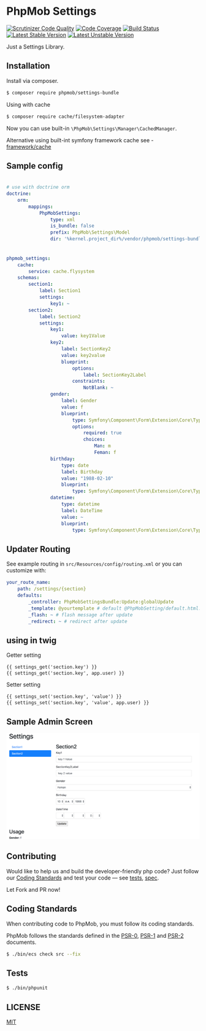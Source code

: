 # PhpMob Settings
[![Scrutinizer Code Quality](https://scrutinizer-ci.com/g/phpmob/settings/badges/quality-score.png?b=master)](https://scrutinizer-ci.com/g/phpmob/settings/?branch=master)
[![Code Coverage](https://scrutinizer-ci.com/g/phpmob/settings/badges/coverage.png?b=master)](https://scrutinizer-ci.com/g/phpmob/settings/?branch=master)
[![Build Status](https://travis-ci.org/phpmob/settings.svg?branch=master)](https://travis-ci.org/phpmob/settings)
[![Latest Stable Version](https://poser.pugx.org/phpmob/settings/version)](https://packagist.org/packages/phpmob/settings)
[![Latest Unstable Version](https://poser.pugx.org/phpmob/settings/v/unstable)](//packagist.org/packages/phpmob/settings)

Just a Settings Library.

## Installation
Install via composer.

```bash
$ composer require phpmob/settings-bundle
```

Using with cache

```bash
$ composer require cache/filesystem-adapter
```

Now you can use built-in `\PhpMob\Settings\Manager\CachedManager`.

Alternative using built-int symfony framework cache see - [framework/cache](https://symfony.com/doc/current/reference/configuration/framework.html#reference-cache)

## Sample config

```yaml

# use with doctrine orm
doctrine:
    orm:
        mappings:
            PhpMobSettings:
                type: xml
                is_bundle: false
                prefix: PhpMob\Settings\Model
                dir: '%kernel.project_dir%/vendor/phpmob/settings-bundle/src/Resources/config/doctrine/model'


phpmob_settings:
    cache:
        service: cache.flysystem
    schemas:
        section1:
            label: Section1
            settings:
                key1: ~
        section2:
            label: Section2
            settings:
                key1:
                    value: key1Value
                key2:
                    label: SectionKey2
                    value: key2value
                    blueprint:
                        options:
                            label: SectionKey2Label
                        constraints:
                            NotBlank: ~
                gender:
                    label: Gender
                    value: f
                    blueprint:
                        type: Symfony\Component\Form\Extension\Core\Type\ChoiceType
                        options:
                            required: true
                            choices:
                                Man: m
                                Feman: f
                birthday:
                    type: date
                    label: Birthday
                    value: "1988-02-10"
                    blueprint:
                        type: Symfony\Component\Form\Extension\Core\Type\BirthdayType
                datetime:
                    type: datetime
                    label: DateTime
                    value: ~
                    blueprint:
                        type: Symfony\Component\Form\Extension\Core\Type\DateTimeType

```

## Updater Routing
See example routing in `src/Resources/config/routing.xml` or you can customize with:
```yaml
your_route_name:
    path: /settings/{section}
    defaults:
        _controller: PhpMobSettingsBundle:Update:globalUpdate
        _template: @yourtemplate # default @PhpMobSetting/default.html.twig
        _flash: ~ # flash message after update
        _redirect: ~ # redirect after update

```

## using in twig
Getter setting
```twig
{{ settings_get('section.key') }}
{{ settings_get('section.key', app.user) }}
```

Setter setting
```twig
{{ settings_set('section.key', 'value') }}
{{ settings_set('section.key', 'value', app.user) }}
```

## Sample Admin Screen
![screen](setting-screen.png)

## Contributing
Would like to help us and build the developer-friendly php code? Just follow our [Coding Standards](#coding-standards) and test your code — see [tests](tests),  [spec](spec).

Let Fork and PR now!

## Coding Standards

When contributing code to PhpMob, you must follow its coding standards.

PhpMob follows the standards defined in the [PSR-0](http://www.php-fig.org/psr/psr-0/), [PSR-1](http://www.php-fig.org/psr/psr-1/) and [PSR-2](http://www.php-fig.org/psr/psr-2/) documents.

```bash
$ ./bin/ecs check src --fix
```
## Tests
```bash
$ ./bin/phpunit
```

## LICENSE
[MIT](LICENSE)
